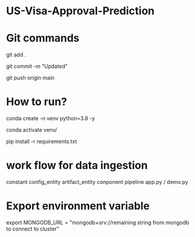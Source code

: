# US-Visa-Approval-Prediction

# Git commands
git add .

git commit -m "Updated"

git push origin main

# How to run?

conda create -n venv python=3.8 -y

conda activate venv/

pip install -r requirements.txt

# work flow for data ingestion
constant
config_entity
artifact_entity
conponent
pipeline
app.py / demo.py

# Export environment variable
export MONGODB_URL = "mongodb+srv://remaining string from mongodb to connect to cluster"
